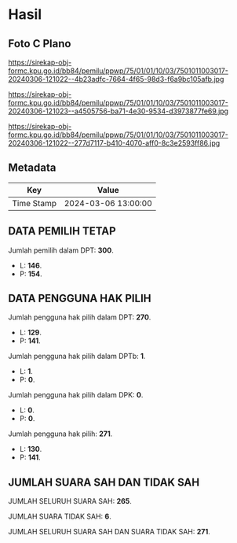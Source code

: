# Hasil

## Foto C Plano

https://sirekap-obj-formc.kpu.go.id/bb84/pemilu/ppwp/75/01/01/10/03/7501011003017-20240306-121022--4b23adfc-7664-4f65-98d3-f6a9bc105afb.jpg

https://sirekap-obj-formc.kpu.go.id/bb84/pemilu/ppwp/75/01/01/10/03/7501011003017-20240306-121023--a4505756-ba71-4e30-9534-d3973877fe69.jpg

https://sirekap-obj-formc.kpu.go.id/bb84/pemilu/ppwp/75/01/01/10/03/7501011003017-20240306-121022--277d7117-b410-4070-aff0-8c3e2593ff86.jpg


## Metadata

| Key        | Value               |
| ---------- | ------------------- |
| Time Stamp | 2024-03-06 13:00:00 |


## DATA PEMILIH TETAP

Jumlah pemilih dalam DPT: **300**.
 * L: **146**.
 * P: **154**.

## DATA PENGGUNA HAK PILIH

Jumlah pengguna hak pilih dalam DPT: **270**.
 * L: **129**.
 * P: **141**.

Jumlah pengguna hak pilih dalam DPTb: **1**.
 * L: **1**.
 * P: **0**.

Jumlah pengguna hak pilih dalam DPK: **0**.
 * L: **0**.
 * P: **0**.

Jumlah pengguna hak pilih: **271**.
 * L: **130**.
 * P: **141**.

## JUMLAH SUARA SAH DAN TIDAK SAH

JUMLAH SELURUH SUARA SAH: **265**.

JUMLAH SUARA TIDAK SAH: **6**.

JUMLAH SELURUH SUARA SAH DAN SUARA TIDAK SAH: **271**.


